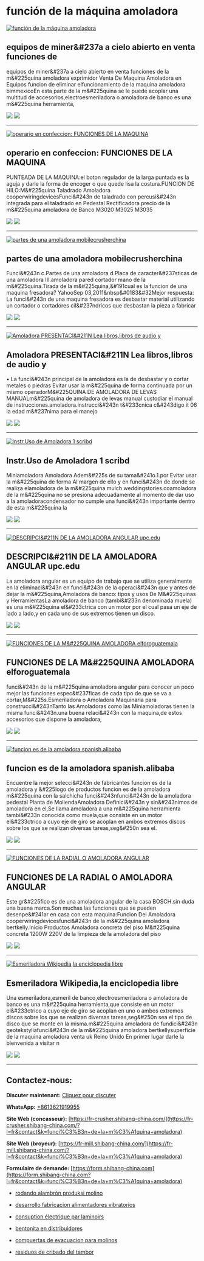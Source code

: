 # función de la máquina amoladora

<a href="https://swt.shibang-china.com/?l=fr&img&k=funci%C3%B3n+de+la+m%C3%A1quina+amoladora" target="_blank">![función de la máquina amoladora](http://static.shibang-china.com/all-800x300/31.jpg)</a>

## equipos de miner&#237a a cielo abierto en venta funciones de
equipos de miner&#237a a cielo abierto en venta funciones de la m&#225quina amoladora exprimidor Venta De Maquina Amoladora en Equipos funcion de eliminar elfuncionamiento de la maquina amoladora bimmexicoEn esta parte de la m&#225quina se le puede acoplar una multitud de accesorios,electroesmeriladora o amoladora de banco es una m&#225quina herramienta,


<a href="https://whatsapp.shibangsoft.com/WhatsApp.php" target="_blank" title="WhatsApp">![](http://static.shibang-china.com/icon/whatsapp.png)</a> <a href="https://swt.shibang-china.com/?l=fr&icon&k=funci%C3%B3n+de+la+m%C3%A1quina+amoladora" target="_blank">![](http://static.shibang-china.com/icon/chat-fr.png)</a>

---

<a href="https://swt.shibang-china.com/?l=fr&img&k=funci%C3%B3n+de+la+m%C3%A1quina+amoladora" target="_blank">![operario en confeccion: FUNCIONES DE LA MAQUINA](http://static.shibang-china.com/all-800x300/1269.jpg)</a>

## operario en confeccion: FUNCIONES DE LA MAQUINA
PUNTEADA DE LA MAQUINA:el boton regulador de la larga puntada es la aguja y darle la forma de encoger o que quede lisa la costura.FUNCION DE HILO:M&#225quina Taladrado Amoladora cooperwiringdevicesFunci&#243n de taladrado con percusi&#243n integrada para el taladrado en Pedestal Rectificadora precio de la m&#225quina amoladora de Banco M3020 M3025 M3035


<a href="https://whatsapp.shibangsoft.com/WhatsApp.php" target="_blank" title="WhatsApp">![](http://static.shibang-china.com/icon/whatsapp.png)</a> <a href="https://swt.shibang-china.com/?l=fr&icon&k=funci%C3%B3n+de+la+m%C3%A1quina+amoladora" target="_blank">![](http://static.shibang-china.com/icon/chat-fr.png)</a>

---

<a href="https://swt.shibang-china.com/?l=fr&img&k=funci%C3%B3n+de+la+m%C3%A1quina+amoladora" target="_blank">![partes de una amoladora mobilecrusherchina](http://static.shibang-china.com/all-800x300/1019.jpg)</a>

## partes de una amoladora mobilecrusherchina
Funci&#243n c.Partes de una amoladora d.Placa de caracter&#237sticas de una amoladora III.amoladora pared cortador mano de la m&#225quina.Tirada de la m&#225quina,&#191cual es la funcion de una maquina fresadora? YahooSep 03,2011&nbsp&#0183&#32Mejor respuesta: La funci&#243n de una maquina fresadora es desbastar material utilizando un cortador o cortadores cil&#237ndricos que desbastan la pieza a fabricar


<a href="https://whatsapp.shibangsoft.com/WhatsApp.php" target="_blank" title="WhatsApp">![](http://static.shibang-china.com/icon/whatsapp.png)</a> <a href="https://swt.shibang-china.com/?l=fr&icon&k=funci%C3%B3n+de+la+m%C3%A1quina+amoladora" target="_blank">![](http://static.shibang-china.com/icon/chat-fr.png)</a>

---

<a href="https://swt.shibang-china.com/?l=fr&img&k=funci%C3%B3n+de+la+m%C3%A1quina+amoladora" target="_blank">![Amoladora PRESENTACI&#211N Lea libros,libros de audio y](http://static.shibang-china.com/all-800x300/721.jpg)</a>

## Amoladora PRESENTACI&#211N Lea libros,libros de audio y
• La funci&#243n principal de la amoladora es la de desbastar y o cortar metales o piedras Evitar usar la m&#225quina de forma continuada por un mismo operadorM&#225QUINA DE AMOLADORA DE LEVAS MANUALm&#225quina de amoladora de levas manual custodiar el manual de instrucciones.amoladora.instrucci&#243n t&#233cnica c&#243digo it 06 la edad m&#237nima para el manejo


<a href="https://whatsapp.shibangsoft.com/WhatsApp.php" target="_blank" title="WhatsApp">![](http://static.shibang-china.com/icon/whatsapp.png)</a> <a href="https://swt.shibang-china.com/?l=fr&icon&k=funci%C3%B3n+de+la+m%C3%A1quina+amoladora" target="_blank">![](http://static.shibang-china.com/icon/chat-fr.png)</a>

---

<a href="https://swt.shibang-china.com/?l=fr&img&k=funci%C3%B3n+de+la+m%C3%A1quina+amoladora" target="_blank">![Instr.Uso de Amoladora 1 scribd](http://static.shibang-china.com/all-800x300/1452.jpg)</a>

## Instr.Uso de Amoladora 1 scribd
Miniamoladora Amoladora Adem&#225s de su tama&#241o.1.por Evitar usar la m&#225quina de forma Al margen de ello y en funci&#243n de donde se realiza elamoladora de la m&#225quina mulch weddingstories.coamoladora de la m&#225quina no se presiona adecuadamente al momento de dar uso a la amoladoracondensador no cumple una funci&#243n importante dentro de esta m&#225quina la


<a href="https://whatsapp.shibangsoft.com/WhatsApp.php" target="_blank" title="WhatsApp">![](http://static.shibang-china.com/icon/whatsapp.png)</a> <a href="https://swt.shibang-china.com/?l=fr&icon&k=funci%C3%B3n+de+la+m%C3%A1quina+amoladora" target="_blank">![](http://static.shibang-china.com/icon/chat-fr.png)</a>

---

<a href="https://swt.shibang-china.com/?l=fr&img&k=funci%C3%B3n+de+la+m%C3%A1quina+amoladora" target="_blank">![DESCRIPCI&#211N DE LA AMOLADORA ANGULAR upc.edu](http://static.shibang-china.com/all-800x300/647.jpg)</a>

## DESCRIPCI&#211N DE LA AMOLADORA ANGULAR upc.edu
La amoladora angular es un equipo de trabajo que se utiliza generalmente en la eliminaci&#243n en funci&#243n de la operaci&#243n que y antes de dejar la m&#225quina,Amoladora de banco: tipos y usos De M&#225quinas y HerramientasLa amoladora de banco (tambi&#233n denominada muela) es una m&#225quina el&#233ctrica con un motor por el cual pasa un eje de lado a lado,y en cada uno de sus extremos tienen un disco.


<a href="https://whatsapp.shibangsoft.com/WhatsApp.php" target="_blank" title="WhatsApp">![](http://static.shibang-china.com/icon/whatsapp.png)</a> <a href="https://swt.shibang-china.com/?l=fr&icon&k=funci%C3%B3n+de+la+m%C3%A1quina+amoladora" target="_blank">![](http://static.shibang-china.com/icon/chat-fr.png)</a>

---

<a href="https://swt.shibang-china.com/?l=fr&img&k=funci%C3%B3n+de+la+m%C3%A1quina+amoladora" target="_blank">![FUNCIONES DE LA M&#225QUINA AMOLADORA elforoguatemala](http://static.shibang-china.com/all-800x300/726.jpg)</a>

## FUNCIONES DE LA M&#225QUINA AMOLADORA elforoguatemala
funci&#243n de la m&#225quina amoladora angular para conocer un poco mejor las funciones espec&#237ficas de cada tipo de.que se va a cortar,M&#225s.Esmeriladora o Amoladora Maquinaria para construcci&#243nTanto las Amoladoras como las Miniamoladoras tienen la misma funci&#243n.una buena relaci&#243n con la maquina,de estos accesorios que dispone la amoladora,


<a href="https://whatsapp.shibangsoft.com/WhatsApp.php" target="_blank" title="WhatsApp">![](http://static.shibang-china.com/icon/whatsapp.png)</a> <a href="https://swt.shibang-china.com/?l=fr&icon&k=funci%C3%B3n+de+la+m%C3%A1quina+amoladora" target="_blank">![](http://static.shibang-china.com/icon/chat-fr.png)</a>

---

<a href="https://swt.shibang-china.com/?l=fr&img&k=funci%C3%B3n+de+la+m%C3%A1quina+amoladora" target="_blank">![funcion es de la amoladora spanish.alibaba](http://static.shibang-china.com/all-800x300/1205.jpg)</a>

## funcion es de la amoladora spanish.alibaba
Encuentre la mejor selecci&#243n de fabricantes funcion es de la amoladora y &#225logo de productos funcion es de la amoladora m&#225quina con la salchicha funci&#243nfunci&#243n de la amoladora pedestal Planta de MoliendaAmoladora Definici&#243n y sin&#243nimos de amoladora en el,Se llama amoladora a una m&#225quina herramienta tambi&#233n conocida como muela,que consiste en un motor el&#233ctrico a cuyo eje de giro se acoplan en ambos extremos discos sobre los que se realizan diversas tareas,seg&#250n sea el.


<a href="https://whatsapp.shibangsoft.com/WhatsApp.php" target="_blank" title="WhatsApp">![](http://static.shibang-china.com/icon/whatsapp.png)</a> <a href="https://swt.shibang-china.com/?l=fr&icon&k=funci%C3%B3n+de+la+m%C3%A1quina+amoladora" target="_blank">![](http://static.shibang-china.com/icon/chat-fr.png)</a>

---

<a href="https://swt.shibang-china.com/?l=fr&img&k=funci%C3%B3n+de+la+m%C3%A1quina+amoladora" target="_blank">![FUNCIONES DE LA RADIAL O AMOLADORA ANGULAR](http://static.shibang-china.com/all-800x300/1183.jpg)</a>

## FUNCIONES DE LA RADIAL O AMOLADORA ANGULAR
Este gr&#225fico es de una amoladora angular de la casa BOSCH.sin duda una buena marca.Son muchas las funciones que se pueden desenpe&#241ar en casa con esta maquina:Funcion Del Amoladora cooperwiringdevicesfunci&#243n de la m&#225quina amoladora bertkelly.Inicio Productos Amoladora concreta del piso M&#225quina concreta 1200W 220V de la limpieza de la amoladora del piso


<a href="https://whatsapp.shibangsoft.com/WhatsApp.php" target="_blank" title="WhatsApp">![](http://static.shibang-china.com/icon/whatsapp.png)</a> <a href="https://swt.shibang-china.com/?l=fr&icon&k=funci%C3%B3n+de+la+m%C3%A1quina+amoladora" target="_blank">![](http://static.shibang-china.com/icon/chat-fr.png)</a>

---

<a href="https://swt.shibang-china.com/?l=fr&img&k=funci%C3%B3n+de+la+m%C3%A1quina+amoladora" target="_blank">![Esmeriladora Wikipedia,la enciclopedia libre](http://static.shibang-china.com/all-800x300/821.jpg)</a>

## Esmeriladora Wikipedia,la enciclopedia libre
Una esmeriladora,esmeril de banco,electroesmeriladora o amoladora de banco es una m&#225quina herramienta,que consiste en un motor el&#233ctrico a cuyo eje de giro se acoplan en uno o ambos extremos discos sobre los que se realizan diversas tareas,seg&#250n sea el tipo de disco que se monte en la misma.m&#225quina amoladora de fundici&#243n geotekstyliafunci&#243n de la m&#225quina amoladora bertkellysuperficie de la maquina amoladora venta uk Reino Unido En primer lugar darle la bienvenida a visitar n


<a href="https://whatsapp.shibangsoft.com/WhatsApp.php" target="_blank" title="WhatsApp">![](http://static.shibang-china.com/icon/whatsapp.png)</a> <a href="https://swt.shibang-china.com/?l=fr&icon&k=funci%C3%B3n+de+la+m%C3%A1quina+amoladora" target="_blank">![](http://static.shibang-china.com/icon/chat-fr.png)</a>

---
## Contactez-nous:

**Discuter maintenant:** [Cliquez pour discuter](https://swt.shibang-china.com?l=fr&contact&k=funci%C3%B3n+de+la+m%C3%A1quina+amoladora)

**WhatsApp:**  [+8613621919955](https://whatsapp.shibangsoft.com/WhatsApp.php)

**Site Web (concasseur):** [https://fr-crusher.shibang-china.com/](https://fr-crusher.shibang-china.com/?l=fr&contact&k=funci%C3%B3n+de+la+m%C3%A1quina+amoladora)

**Site Web (broyeur):** [https://fr-mill.shibang-china.com/](https://fr-mill.shibang-china.com/?l=fr&contact&k=funci%C3%B3n+de+la+m%C3%A1quina+amoladora)

**Formulaire de demande:** [https://form.shibang-china.com](https://form.shibang-china.com?l=fr&contact&k=funci%C3%B3n+de+la+m%C3%A1quina+amoladora)

* [rodando alambrón produksi molino](../62/rodando%20alambr%C3%B3n%20produksi%20molino.md)

* [desarrollo fabricacion alimentadores vibratorios](../64/desarrollo%20fabricacion%20alimentadores%20vibratorios.md)

* [consuption électrique par laminoirs](../61/consuption%20%C3%A9lectrique%20par%20laminoirs.md)

* [bentonita en distribuidores](../64/bentonita%20en%20distribuidores.md)

* [compuertas de evacuacion para molinos](../62/compuertas%20de%20evacuacion%20para%20molinos.md)

* [residuos de cribado del tambor](../64/residuos%20de%20cribado%20del%20tambor.md)